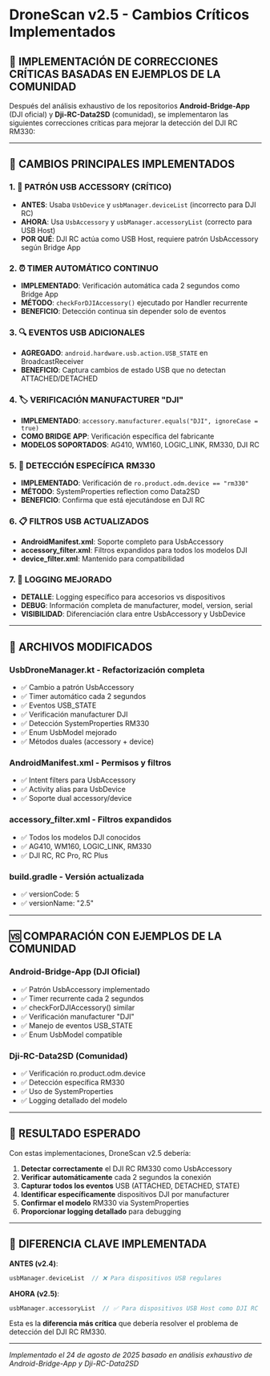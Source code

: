 # DroneScan v2.5 - Cambios Críticos Implementados

## 🎯 **IMPLEMENTACIÓN DE CORRECCIONES CRÍTICAS BASADAS EN EJEMPLOS DE LA COMUNIDAD**

Después del análisis exhaustivo de los repositorios **Android-Bridge-App** (DJI oficial) y **Dji-RC-Data2SD** (comunidad), se implementaron las siguientes correcciones críticas para mejorar la detección del DJI RC RM330:

---

## 🔧 **CAMBIOS PRINCIPALES IMPLEMENTADOS**

### 1. **🔌 PATRÓN USB ACCESSORY (CRÍTICO)**
- **ANTES**: Usaba `UsbDevice` y `usbManager.deviceList` (incorrecto para DJI RC)
- **AHORA**: Usa `UsbAccessory` y `usbManager.accessoryList` (correcto para USB Host)
- **POR QUÉ**: DJI RC actúa como USB Host, requiere patrón UsbAccessory según Bridge App

### 2. **⏰ TIMER AUTOMÁTICO CONTINUO**
- **IMPLEMENTADO**: Verificación automática cada 2 segundos como Bridge App
- **MÉTODO**: `checkForDJIAccessory()` ejecutado por Handler recurrente
- **BENEFICIO**: Detección continua sin depender solo de eventos

### 3. **🔍 EVENTOS USB ADICIONALES**
- **AGREGADO**: `android.hardware.usb.action.USB_STATE` en BroadcastReceiver
- **BENEFICIO**: Captura cambios de estado USB que no detectan ATTACHED/DETACHED

### 4. **🏷️ VERIFICACIÓN MANUFACTURER "DJI"**
- **IMPLEMENTADO**: `accessory.manufacturer.equals("DJI", ignoreCase = true)`
- **COMO BRIDGE APP**: Verificación específica del fabricante
- **MODELOS SOPORTADOS**: AG410, WM160, LOGIC_LINK, RM330, DJI RC

### 5. **📱 DETECCIÓN ESPECÍFICA RM330**
- **IMPLEMENTADO**: Verificación de `ro.product.odm.device == "rm330"`
- **MÉTODO**: SystemProperties reflection como Data2SD
- **BENEFICIO**: Confirma que está ejecutándose en DJI RC

### 6. **📋 FILTROS USB ACTUALIZADOS**
- **AndroidManifest.xml**: Soporte completo para UsbAccessory
- **accessory_filter.xml**: Filtros expandidos para todos los modelos DJI
- **device_filter.xml**: Mantenido para compatibilidad

### 7. **🔄 LOGGING MEJORADO**
- **DETALLE**: Logging específico para accesorios vs dispositivos
- **DEBUG**: Información completa de manufacturer, model, version, serial
- **VISIBILIDAD**: Diferenciación clara entre UsbAccessory y UsbDevice

---

## 📝 **ARCHIVOS MODIFICADOS**

### **UsbDroneManager.kt** - Refactorización completa
- ✅ Cambio a patrón UsbAccessory
- ✅ Timer automático cada 2 segundos  
- ✅ Eventos USB_STATE
- ✅ Verificación manufacturer DJI
- ✅ Detección SystemProperties RM330
- ✅ Enum UsbModel mejorado
- ✅ Métodos duales (accessory + device)

### **AndroidManifest.xml** - Permisos y filtros
- ✅ Intent filters para UsbAccessory  
- ✅ Activity alias para UsbDevice
- ✅ Soporte dual accessory/device

### **accessory_filter.xml** - Filtros expandidos
- ✅ Todos los modelos DJI conocidos
- ✅ AG410, WM160, LOGIC_LINK, RM330
- ✅ DJI RC, RC Pro, RC Plus

### **build.gradle** - Versión actualizada
- ✅ versionCode: 5
- ✅ versionName: "2.5"

---

## 🆚 **COMPARACIÓN CON EJEMPLOS DE LA COMUNIDAD**

### **Android-Bridge-App (DJI Oficial)**
- ✅ Patrón UsbAccessory implementado
- ✅ Timer recurrente cada 2 segundos
- ✅ checkForDJIAccessory() similar
- ✅ Verificación manufacturer "DJI"
- ✅ Manejo de eventos USB_STATE
- ✅ Enum UsbModel compatible

### **Dji-RC-Data2SD (Comunidad)**
- ✅ Verificación ro.product.odm.device
- ✅ Detección específica RM330
- ✅ Uso de SystemProperties
- ✅ Logging detallado del modelo

---

## 🎯 **RESULTADO ESPERADO**

Con estas implementaciones, DroneScan v2.5 debería:

1. **Detectar correctamente** el DJI RC RM330 como UsbAccessory
2. **Verificar automáticamente** cada 2 segundos la conexión
3. **Capturar todos los eventos** USB (ATTACHED, DETACHED, STATE)
4. **Identificar específicamente** dispositivos DJI por manufacturer
5. **Confirmar el modelo** RM330 via SystemProperties
6. **Proporcionar logging detallado** para debugging

---

## 🔬 **DIFERENCIA CLAVE IMPLEMENTADA**

**ANTES (v2.4)**: 
```kotlin
usbManager.deviceList  // ❌ Para dispositivos USB regulares
```

**AHORA (v2.5)**:
```kotlin
usbManager.accessoryList  // ✅ Para dispositivos USB Host como DJI RC
```

Esta es la **diferencia más crítica** que debería resolver el problema de detección del DJI RC RM330.

---

*Implementado el 24 de agosto de 2025 basado en análisis exhaustivo de Android-Bridge-App y Dji-RC-Data2SD*
